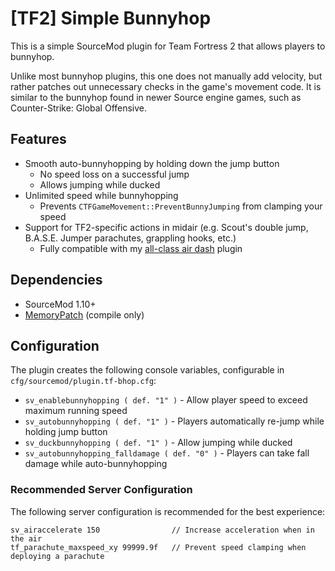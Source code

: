 # [TF2] Simple Bunnyhop

This is a simple SourceMod plugin for Team Fortress 2 that allows players to bunnyhop.

Unlike most bunnyhop plugins, this one does not manually add velocity, but rather patches out unnecessary checks in the game's movement code.
It is similar to the bunnyhop found in newer Source engine games, such as Counter-Strike: Global Offensive.

## Features

* Smooth auto-bunnyhopping by holding down the jump button
    * No speed loss on a successful jump
    * Allows jumping while ducked
* Unlimited speed while bunnyhopping
    * Prevents `CTFGameMovement::PreventBunnyJumping` from clamping your speed
* Support for TF2-specific actions in midair (e.g. Scout's double jump, B.A.S.E. Jumper parachutes, grappling hooks, etc.)
    * Fully compatible with my [all-class air dash](https://github.com/Mikusch/allclass-air-dash) plugin

## Dependencies

* SourceMod 1.10+
* [MemoryPatch](https://github.com/Kenzzer/MemoryPatch) (compile only)

## Configuration

The plugin creates the following console variables, configurable in `cfg/sourcemod/plugin.tf-bhop.cfg`:

* `sv_enablebunnyhopping ( def. "1" )` - Allow player speed to exceed maximum running speed
* `sv_autobunnyhopping ( def. "1" )` - Players automatically re-jump while holding jump button
* `sv_duckbunnyhopping ( def. "1" )` - Allow jumping while ducked
* `sv_autobunnyhopping_falldamage ( def. "0" )` - Players can take fall damage while auto-bunnyhopping

### Recommended Server Configuration

The following server configuration is recommended for the best experience:

```
sv_airaccelerate 150                // Increase acceleration when in the air
tf_parachute_maxspeed_xy 99999.9f   // Prevent speed clamping when deploying a parachute
```
